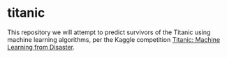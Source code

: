 # titanic

This repository we will attempt to predict survivors of the Titanic using machine learning algorithms, per the Kaggle competition [Titanic: Machine Learning from Disaster](https://www.kaggle.com/c/titanic).
